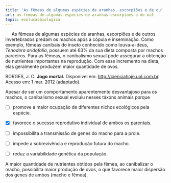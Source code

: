 ```yaml
---
title: 'As fêmeas de algumas espécies de aranhas, escorpiões e de ou'
url: as-femeas-de-algumas-especies-de-aranhas-escorpioes-e-de-out
topic: evolucaobiologica
---
```



     As fêmeas de algumas espécies de aranhas, escorpiões e de outros invertebrados predam os machos após a cópula e inseminação. Como exemplo, fêmeas canibais do inseto conhecido como louva-a-deus, *Tenodera aridofolia*, possuem até 63% da sua dieta composta por machos parceiros. Para as fêmeas, o canibalismo sexual pode assegurar a obtenção de nutrientes importantes na reprodução. Com esse incremento na dieta, elas geralmente produzem maior quantidade de ovos.

BORGES, J. C. **Jogo mortal.** Disponível em: http://cienciahoje.uol.com.br. Acesso em: 1 mar. 2012 (adaptado).

Apesar de ser um comportamento aparentemente desvantajoso para os machos, o canibalismo sexual evoluiu nesses táxons animais porque



- [ ] promove a maior ocupação de diferentes nichos ecológicos pela espécie.
- [x] favorece o sucesso reprodutivo individual de ambos os parentais.
- [ ] impossibilita a transmissão de genes do macho para a prole.
- [ ] impede a sobrevivência e reprodução futura do macho.
- [ ] reduz a variabilidade genética da população.


A maior quantidade de nutrientes obtidos pela fêmea, ao canibalizar o macho, possibilita maior produção de ovos, o que favorece maior dispersão dos genes de ambos (macho e fêmea).
